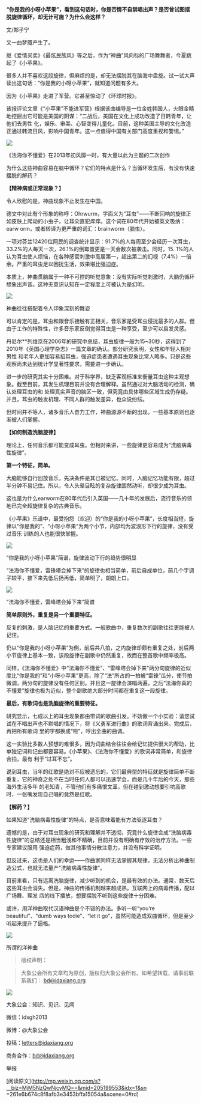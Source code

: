 **“你是我的小呀小苹果”，看到这句话时，你是否情不自禁唱出声？是否曾试图摆脱旋律循环，却无计可施？为什么会这样？**

  

文/郑子宁

  

又一曲梦魇产生了。

  

继《爱情买卖》《最炫民族风》等之后，作为“神曲”风向标的广场舞舞者，今夏跳起了《小苹果》。

  

很多人并不喜欢这段旋律，但麻烦的是，却无法摆脱其在脑海中盘旋。试一试大声读出这句话：“你是我的小呀小苹果”，就知道问题有多大。

  

因为《小苹果》走进了军营。它甚至惊动了《环球时报》。

  

该报评论文章《“小苹果”不能进军营》根据该曲编导是一位金姓韩国人，火眼金睛地挖掘出它可能是美国的阴谋：“二战后，美国在文化上成功改造了日韩青年，让他们去男性
化，娱乐、审美、心智变得儿童化。目前，这种美国主导的文化改造正通过韩流日风，影响中国青年。这一点值得中国有关部门高度重视和警惕。”

  

![](_resources/网络神曲走红指南|大象公会image0.jpg)

《法海你不懂爱》在2013年初风靡一时，有大量以此为主题的二次创作

  

为什么这些神曲容易在脑中循环？它们的特点是什么？当循环发生后，有没有快速摆脱的解药？

  

**【精神病或正常现象？】**

  

令人欣慰的是，神曲现象不止发生在中国。

  

德文中对此有个形象的称呼：Ohrwurm，字面义为“耳虫”——不断回响的旋律正如皮肤上爬动的小虫子，让耳朵直犯痒痒。这个词在80年代开始被英文吸纳：earw
orm，或者转译为更严重的词汇：brainworm（脑虫）。

  

一项对芬兰12420位网民的调查统计显示：91.7%的人每周至少会经历一次耳虫，33.2%的人每天一次，26.1%的倒霉蛋更是一天会数次被袭击。同时，15.
1%的人认为耳虫使人烦恼，在各种感官刺激中高居第一，超出第二的幻视（7.4%）一倍余。严重的耳虫足以困扰生活，效果堪比强迫症。

  

本质上，神曲贯脑属于一种不可控的听觉意象：没有实际听觉刺激时，大脑仍循环想象出声音。这种无意识认知在一定程度上可被认为是幻听。

  

![](_resources/网络神曲走红指南|大象公会image1.jpg)

神曲往往搭配着令人印象深刻的舞姿

  

可以肯定的是，耳虫和跟音乐接触有正相关，音乐家是受耳虫侵扰最多的人群。但由于工作的特殊性，许多音乐家反倒觉得耳虫是一种享受，至少可以启发灵感。

  

丹尼尔**列维京在2006年的研究中总结，耳虫旋律一般为15~30秒，这得到了2010年《英国心理学杂志》一篇文章的确认。部分研究表明，女性和年轻人相对男性
和老年人更加容易招耳虫，强迫症患者遭遇耳虫现象比常人略多。只是这些观察尚未达到统计学显著性要求，需要进一步确认。

  

进一步的研究其实十分困难。对于科学界，缺乏客观标准来衡量耳虫这种主观想象。截至目前，其发生机理目前并没有合理解释。虽然通过对大脑活动的检测，确认处理耳虫的和
处理真实声音的脑区一致，但究竟由具体哪些区域生成仍存疑。并且，耳虫的触发机理、不同人群的触发差异，也众说纷纭。

  

但时间并不等人，诸多音乐人奋力工作，神曲源源不断的出现，一些基本原则也逐渐被人们掌握。

  

**【如何制造洗脑旋律】**

  

理论上，任何音乐都可能变成耳虫。但相对来讲，一些旋律更容易成为“洗脑病毒性旋律”。

  

**第一个特征，简单。**

  

大脑能够自行回放音乐，先决条件是其已被记忆。同时，人脑记忆功能有限，超过半分钟不易记住。所以，令人头晕目眩的复杂旋律固然动听，却很少成为耳虫。

  

这也是为什么earworm在80年代后引入英国——几十年的发展后，流行音乐的领地已完全超旋律复杂的古典音乐。

  

《小苹果》乐谱中，最受抱怨（欢迎）的“你是我的小呀小苹果”，长度相当短，旋律以“你是我的”、“小呀小苹果”为两个小节，内部均为波浪形下行的旋律，没有受过音乐
训练的人也能很快掌握。

  

![](_resources/网络神曲走红指南|大象公会image2.jpg)

“你是我的小呀小苹果”简谱，旋律波动下行的趋势很明显

  

“法海你不懂爱，雷锋塔会掉下来”的旋律也相当简单，前后自成单位，前几个字调子较平，接下来先低后扬再低，简单明了，朗朗上口。

  

![](_resources/网络神曲走红指南|大象公会image3.jpg)

“法海你不懂爱，雷峰塔会掉下来”简谱

  

**简单原则外，重复是另一个重要特征。**

  

反复的刺激，是人脑记忆的重要方式。一般歌曲中，重复数次的副歌往往更能被人记住。

  

仍以“你是我的小呀小苹果”为例，前后共八拍，之内旋律却颇有重复之处，前后两小节旋律上基本一致，该段旋律在副歌中仍然重复，故而在整首歌中频率极高。

  

同样，《法海你不懂爱》中“法海你不懂爱”、“雷峰塔会掉下来”两分句旋律的近似度比“你是我的”和“小呀小苹果”更高，除了“法”所占的一拍被“雷锋”瓜分，使节拍
微调，两分句的旋律没有任何区别。并且这一旋律会演唱两遍，之后“法海你真的不懂爱”旋律也极为近似，整个副歌绝大部分时间都在重复这一段旋律。

  

**最后，有歌词也是洗脑旋律的重要特征。**

  

研究显示，七成以上的耳虫现象都由带词的歌曲引发。不妨做一个小实验：请您试试在不唱出声也不默唱的情况下，将《义勇军进行曲》的歌词背诵出来。完成后，再把所有歌词
里的字都换成“啦”，哼出全曲的曲调。

  

这一实验比多数人预想的难很多，因为词曲结合往往会给记忆提供很大的帮助，比单独记词和记曲都要容易。《小苹果》、《法海你不懂爱》的歌词非常简单，和旋律合拍，最有
利于“过耳不忘”。

  

说到耳虫，当年的红歌是绝对不应被遗忘的，它们最典型的特征就是旋律简单不断重复，它的神奇之处不在当时任何人都可以迅速学会，而是几十年后的今天，那些海外生活多年
的老知青，不管他们有多痛恨文革，但在碰到激动想要引吭高歌时，一张嘴发现自己唱的竟然是红歌。

  

**【解药？】**

  

如果知道“洗脑病毒性旋律”的特点，是否意味着能有方法驱逐耳虫？

  

遗憾的是，由于对耳虫现象的研究和理解并不透彻，究竟什么旋律会成“洗脑病毒性旋律”的总结还是相当粗浅和不精确，目前并没有明确有疗效的治疗方法。一些专家建议服用
强迫症药，做其他事情分散注意力，并没有科学证明。

  

但反过来，这也是人们的幸运——作曲家同样无法掌握其规律，无法分析出神曲制造公式，也就无法量产“洗脑病毒性旋律”。

  

目前来看，只有远离洗脑旋律，减少听到的机会，是最有效的办法。通常，数天后这些耳虫会消失。但是，神曲的传播机制越来越成熟，互联网上的病毒传播，配以广场舞、理发
店的线下播放，想要摆脱不听到这些旋律十分困难。

  

或许，用洋神曲取代汉语神曲是个不错的办法。多听一听“you’re beautiful”、“dumb ways todie”、“let it
go”，虽然可能造成双曲循环，但是至少听起来提升了逼格。

  

![](_resources/网络神曲走红指南|大象公会image4.jpg)

所谓的洋神曲

  

> 版权声明：  

> 大象公会所有文章均为原创，版权归大象公会所有。如希望转载，请事前联系我们： bd@idaxiang.org

![](_resources/网络神曲走红指南|大象公会image5.png)

大象公会：知识、见识、见闻

微信：idxgh2013

微博：@大象公会

投稿：letters@idaxiang.org

商务合作：bd@idaxiang.org

  

  

  

举报

[阅读原文](http://mp.weixin.qq.com/s?__biz=MjM5NzQwNjcyMQ==&mid=205199553&idx=1&sn
=261e6b674c8f8afb3e3453bffa15054a&scene=0#rd)

